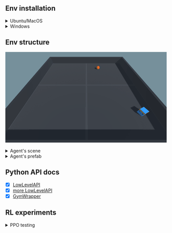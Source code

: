 ## Env installation
<details>
  <summary>Ubuntu/MacOS</summary>
  
  1. Dowland Unity Hub from [this link](https://unity3d.com/ru/get-unity/download)
  2. Dowland Unity Engine 2020.3.25f1 from [this link](https://unity3d.com/get-unity/download/archive) with UnityHub
  3. In terminal:
  ```
  git clone https://github.com/Laggg/rl-robotics
  cd rl-robotics/unity_env/v2
  python -m venv unity_venv
  source unity_venv/bin/activate
  pip install --upgrade pip
  pip install mlagents
  pip install matplotlib
  pip install jupyterlab
  ```
  4. start jupyter notebook in unity_venv and run first 2 blocks in file **rl-robotics/unity_env/v2/Notebooks/test.ipynb**
  5. In jupyter you can see agent's observations:
  
  ![runs](./Images/RoboDriverAgentPerspective.gif)
</details>

<details>
  <summary>Windows</summary>
    1. Clone the project using a version control system of your choice.
    2. Download and install the [Anaconda](https://www.anaconda.com/products/individual). It is important to select `Just Me` in `Install for:` step and add Anaconda to the path to allow you to use the included batch files.
    3. Open `Anaconda Navigator` once to finish up the installation. Just close it when it finishes loading.

    Automatic installation using batch file:

    4. Run `Install.bat`

    Manual installation (If Conda is not in Path and batch files throw errors):

    4. Open Anaconda Prompt, navigate to project root using `cd path_to_folder`
    5. Run `conda create -n RoboDriver python=3.7`
    6. Run `activate RoboDriver`
    5. Run `pip install mlagents`
    6. Run `pip install matplotlib`
    7. Run `pip install jupyterlab`
  
    Automatic running:
    1. Run `start_jupyter_lab.bat`

    Manual running (If Conda is not in Path and batch files throw errors):

    1. Open Anaconda Prompt, navigate to project root using `cd path/to/folder`
    2. Run `activate RoboDriver`
    3. Run `jupyter lab`
    4. Navigate to notebooks folder and run the notebook
</details>

## Env structure

![runs](./Images/RoboDriverTop.gif)

<details>
  <summary>Agent's scene</summary>

  ![runs](./Images/agent_environment.png)
</details>

<details>
  <summary>Agent's prefab</summary>

  To edit agent's settings open RoboDriverAgent prefab:
  ![runs](./Images/agent_settings.png)
</details>

## Python API docs

- [x] [LowLevelAPI](https://github.com/CubeMD/ml-agents/blob/master/docs/Python-API.md)
- [x] [more LowLevelAPI](https://github.com/CubeMD/ml-agents/blob/master/docs/Python-API-Documentation.md)
- [x] [GymWrapper](https://github.com/CubeMD/ml-agents/blob/master/gym-unity/README.md)

## RL experiments
<details>
  <summary>PPO testing</summary>
  
  Agent's observations:
  
  ![runs](./Images/RoboDriverAgentPerspective.gif)
  
  Training process of an agent which takes 2 decisions per second

  ![runs](./Images/RoboDriver.png)

  Training process of an agent which takes 25 decisions per second

  ![runs](./Images/agentDecisionPeriod2.png)
</details>
